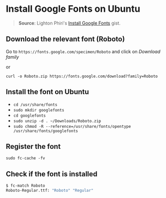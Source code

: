 # Install Google Fonts on Ubuntu

> **Source**: Lighton Phiri's [Install Google Fonts](https://gist.github.com/lightonphiri/5811226a1fba0b3df3be73ff2d5b351c) gist.

## Download the relevant font (Roboto)

Go to `https://fonts.google.com/specimen/Roboto` and click on _Download family_

or

`curl -o Roboto.zip https://fonts.google.com/download?family=Roboto`

## Install the font on Ubuntu

- `cd /usr/share/fonts`
- `sudo mkdir googlefonts`
- `cd googlefonts`
- `sudo unzip -d . ~/Downloads/Roboto.zip`
- `sudo chmod -R --reference=/usr/share/fonts/opentype /usr/share/fonts/googlefonts`

## Register the font

`sudo fc-cache -fv`

## Check if the font is installed

```bash
$ fc-match Roboto
Roboto-Regular.ttf: "Roboto" "Regular"
```
